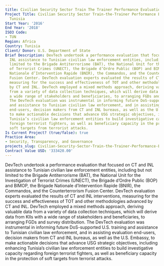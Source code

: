 ```yaml
---
title: Civilian Security Sector Train The Trainer Performance Evaluation Tunisia
Project Title: Civilian Security Sector Train-the-Trainer Performance Evaluation -
  Tunisia
Start Year: '2016'
End Year: '2018'
ISO3 Code:
- TUN
Region: Africa
Country: Tunisia
Client/ Donor: U.S. Department of State
Brief Description: DevTech undertook a performance evaluation that focused on CT and
  INL assistance to Tunisian civilian law enforcement entities, including but not
  limited to the Brigade Antiterrorisme (BAT), the National Unit for the Investigation
  of Terrorist Crimes (UNECT), the Brigade d’Ordre Public (BOP) and BIMOP, the Brigade
  Nationale d’Intervention Rapide (BNIR), the Commandos, and the Counterterrorism
  Fusion Center. DevTech evaluation experts evaluated the results of CT and INL interventions,
  measuring for the success and effectiveness of TOT and other methodologies advanced
  by CT and INL. DevTech employed a mixed methods approach, deriving valuable data
  from a variety of data collection techniques, which will derive data from KIIs with
  a wide range of stakeholders and beneficiaries, to arranging FGDs and survey distribution.
  The DevTech evaluation was instrumental in informing future DoS-supported U.S. training
  and assistance to Tunisian civilian law enforcement, and in assisting evaluation
  end-users, decision makers from CT and INL bureaus, as well as the U.S. Embassy,
  to make actionable decisions that advance USG strategic objectives, including enhancing
  Tunisia’s civilian law enforcement entities to build investigative capacity regarding
  foreign terrorist fighters, as well as beneficiary capacity in the protection of
  soft targets from terrorist attacks.
Is Current Project? (true/false): true
Practice Area:
- Security, Transparency, and Governance
projects_slug: Civilian-Security-Sector-Train-the-Trainer-Performance-Evaluation-Tunisia
Contract Value USD: '333420.00'
---
```


DevTech undertook a performance evaluation that focused on CT and INL assistance to Tunisian civilian law enforcement entities, including but not limited to the Brigade Antiterrorisme (BAT), the National Unit for the Investigation of Terrorist Crimes (UNECT), the Brigade d’Ordre Public (BOP) and BIMOP, the Brigade Nationale d’Intervention Rapide (BNIR), the Commandos, and the Counterterrorism Fusion Center. DevTech evaluation experts evaluated the results of CT and INL interventions, measuring for the success and effectiveness of TOT and other methodologies advanced by CT and INL. DevTech employed a mixed methods approach, deriving valuable data from a variety of data collection techniques, which will derive data from KIIs with a wide range of stakeholders and beneficiaries, to arranging FGDs and survey distribution. The DevTech evaluation was instrumental in informing future DoS-supported U.S. training and assistance to Tunisian civilian law enforcement, and in assisting evaluation end-users, decision makers from CT and INL bureaus, as well as the U.S. Embassy, to make actionable decisions that advance USG strategic objectives, including enhancing Tunisia’s civilian law enforcement entities to build investigative capacity regarding foreign terrorist fighters, as well as beneficiary capacity in the protection of soft targets from terrorist attacks.
